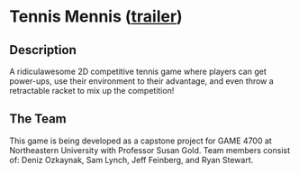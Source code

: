 Tennis Mennis ([trailer](https://www.youtube.com/watch?v=DuFlpyatrTI))
============

## Description

A ridiculawesome 2D competitive tennis game where players can get power-ups, use their environment to their advantage, and even throw a retractable racket to mix up the competition!

## The Team

This game is being developed as a capstone project for GAME 4700 at Northeastern University with Professor Susan Gold. Team members consist of: Deniz Ozkaynak, Sam Lynch, Jeff Feinberg, and Ryan Stewart.
